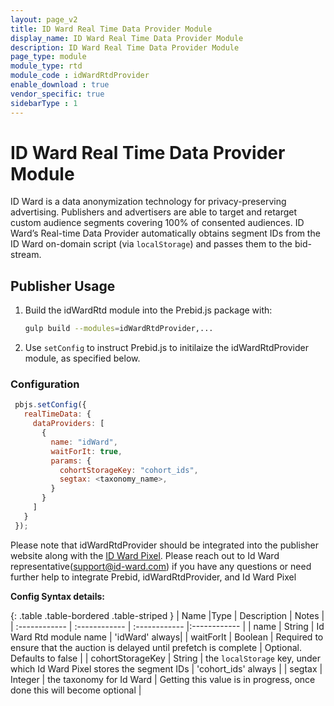 ```yaml
---
layout: page_v2
title: ID Ward Real Time Data Provider Module
display_name: ID Ward Real Time Data Provider Module
description: ID Ward Real Time Data Provider Module
page_type: module
module_type: rtd
module_code : idWardRtdProvider
enable_download : true
vendor_specific: true
sidebarType : 1
---
```


# ID Ward Real Time Data Provider Module

ID Ward is a data anonymization technology for privacy-preserving advertising. Publishers and advertisers are able to target and retarget custom audience segments covering 100% of consented audiences.
ID Ward’s Real-time Data Provider automatically obtains segment IDs from the ID Ward on-domain script (via `localStorage`) and passes them to the bid-stream.

## Publisher Usage

1. Build the idWardRtd module into the Prebid.js package with:

    ```bash
    gulp build --modules=idWardRtdProvider,...
    ```

2. Use `setConfig` to instruct Prebid.js to initilaize the idWardRtdProvider module, as specified below.

### Configuration

```javascript
 pbjs.setConfig({
   realTimeData: {
     dataProviders: [
       {
         name: "idWard",
         waitForIt: true,
         params: {
           cohortStorageKey: "cohort_ids",
           segtax: <taxonomy_name>,           
         }
       }
     ]
   }
 });
```

Please note that idWardRtdProvider should be integrated into the publisher website along with the [ID Ward Pixel](https://publishers-web.id-ward.com/pixel-integration).
Please reach out to Id Ward representative(<support@id-ward.com>) if you have any questions or need further help to integrate Prebid, idWardRtdProvider, and Id Ward Pixel

**Config Syntax details:**

{: .table .table-bordered .table-striped }
| Name  |Type | Description   | Notes  |
| :------------ | :------------ | :------------ |:------------ |
| name | String | Id Ward Rtd module name | 'idWard' always|
| waitForIt | Boolean | Required to ensure that the auction is delayed until prefetch is complete | Optional. Defaults to false |
| cohortStorageKey | String | the `localStorage` key, under which Id Ward Pixel stores the segment IDs | 'cohort_ids' always |
| segtax | Integer | the taxonomy for Id Ward | Getting this value is in progress, once done this will become optional |
